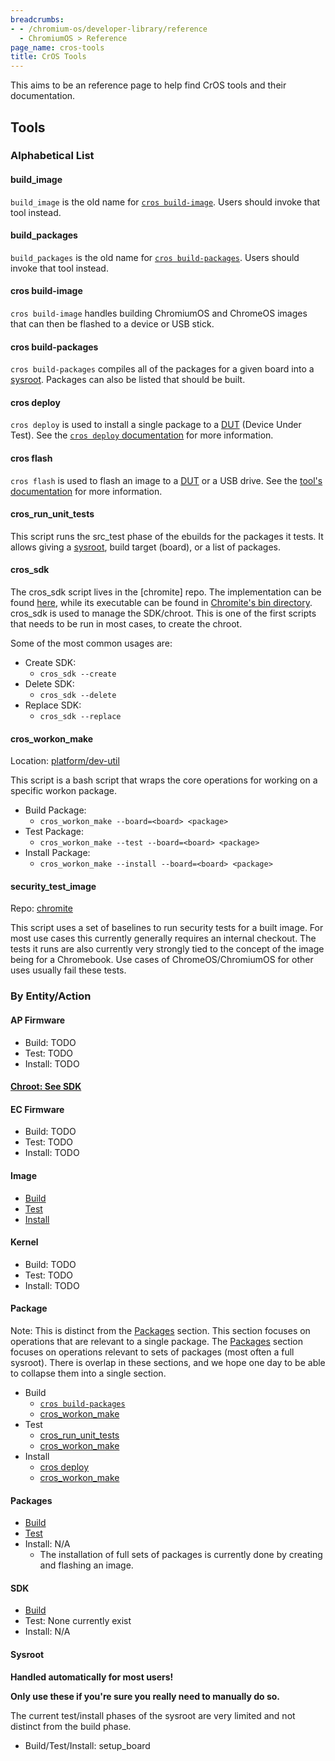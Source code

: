 ```yaml
---
breadcrumbs:
- - /chromium-os/developer-library/reference
  - ChromiumOS > Reference
page_name: cros-tools
title: CrOS Tools
---
```


This aims to be an reference page to help find CrOS tools and their documentation.

## Tools

### Alphabetical List

#### build_image

`build_image` is the old name for [`cros build-image`](#cros-build-image).
Users should invoke that tool instead.

#### build_packages

`build_packages` is the old name for
[`cros build-packages`](#cros-build-packages).  Users should invoke that tool
instead.

#### cros build-image

`cros build-image` handles building ChromiumOS and ChromeOS images that can then
be flashed to a device or USB stick.

#### cros build-packages

`cros build-packages` compiles all of the packages for a given board into a
[sysroot][build-glossary].  Packages can also be listed that should be built.

#### cros deploy

`cros deploy` is used to install a single package to a [DUT][glossary-acronyms] (Device Under Test).
See the [`cros deploy` documentation](/chromium-os/developer-library/reference/tools/cros-deploy/) for more information.

#### cros flash

`cros flash` is used to flash an image to a [DUT][glossary-acronyms] or a USB drive.
See the [tool's documentation](/chromium-os/developer-library/reference/tools/cros-flash/) for more information.

#### cros_run_unit_tests

This script runs the src_test phase of the ebuilds for the packages it tests.
It allows giving a [sysroot][build-glossary], build target (board), or a list of packages.

#### cros_sdk

The cros_sdk script lives in the [chromite] repo.
The implementation can be found [here](cros_sdk_src), while its executable can be found in [Chromite's bin directory](chromite_bin).
cros_sdk is used to manage the SDK/chroot.
This is one of the first scripts that needs to be run in most cases, to create the chroot.

Some of the most common usages are:
* Create SDK:
    * `cros_sdk --create`
* Delete SDK:
    * `cros_sdk --delete`
* Replace SDK:
    * `cros_sdk --replace`


#### cros_workon_make

Location: [platform/dev-util][cros-workon-make-src]

This script is a bash script that wraps the core operations for working on a specific workon package.

* Build Package:
    * `cros_workon_make --board=<board> <package>`
* Test Package:
    * `cros_workon_make --test --board=<board> <package>`
* Install Package:
    * `cros_workon_make --install --board=<board> <package>`

#### security_test_image

Repo: [chromite][chromite_bin]

This script uses a set of baselines to run security tests for a built image.
For most use cases this currently generally requires an internal checkout.
The tests it runs are also currently very strongly tied to the concept of the image being for a Chromebook.
Use cases of ChromeOS/ChromiumOS for other uses usually fail these tests.

### By Entity/Action

#### AP Firmware

* Build: TODO
* Test: TODO
* Install: TODO

#### [Chroot: See SDK](#sdk)

#### EC Firmware

* Build: TODO
* Test: TODO
* Install: TODO

#### Image

* [Build](#cros-build-image)
* [Test](#security_test_image)
* [Install](#cros-flash)

#### Kernel

* Build: TODO
* Test: TODO
* Install: TODO

#### Package

Note: This is distinct from the [Packages](#Packages) section.
This section focuses on operations that are relevant to a single package.
The [Packages](#Packages) section focuses on operations relevant to sets of packages (most often a full sysroot).
There is overlap in these sections, and we hope one day to be able to collapse them into a single section.

* Build
    * [`cros build-packages`](#cros-build-packages)
    * [cros_workon_make](#cros_workon_make)
* Test
    * [cros_run_unit_tests](#cros_run_unit_tests)
    * [cros_workon_make](#cros_workon_make)
* Install
    * [cros deploy](#cros-deploy)
    * [cros_workon_make](#cros_workon_make)

#### Packages

* [Build](#cros-build-packages)
* [Test](#cros_run_unit_tests)
* Install: N/A
    * The installation of full sets of packages is currently done by creating and flashing an image.

#### SDK

* [Build](#cros_sdk)
* Test: None currently exist
* Install: N/A

#### Sysroot
**Handled automatically for most users!**

**Only use these if you're sure you really need to manually do so.**

The current test/install phases of the sysroot are very limited and not distinct from the build phase.

 * Build/Test/Install: setup_board


[chromite_bin]: https://chromium.googlesource.com/chromiumos/chromite/+/HEAD/bin/
[cros_sdk_src]: https://chromium.googlesource.com/chromiumos/chromite/+/HEAD/scripts/cros_sdk.py
[crosutils]: https://chromium.googlesource.com/chromiumos/platform/crosutils/
[cros-workon-make-src]: https://chromium.googlesource.com/chromiumos/platform/dev-util/+/HEAD/host/cros_workon_make
[build-glossary]: /chromium-os/developer-library/glossary/#cros-build
[glossary-acronyms]: /chromium-os/developer-library/glossary/#acronyms
